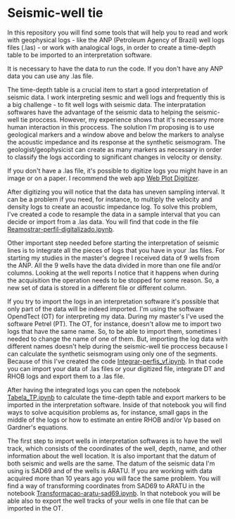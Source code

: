 # Seismic-well tie

In this repository you will find some tools that will help you to read and work with geophysical logs - like the ANP (Petroleum Agency of Brazil) well logs files (.las) - or work with analogical logs, in order to create a time-depth table to be imported to an interpretation software.

It is necessary to have the data to run the code. If you don't have any ANP data you can use any .las file. 

The time-depth table is a crucial item to start a good interpretation of seismic data. I work interpreting sesmic and well logs and frequently this is a big challenge - to fit well logs with seismic data. The interpratation softwares have the advantage of the seismic data to helping the seismic-well tie proccess. However, my experience shows that it's necessary more human interaction in this proccess. The solution I'm proposing is to use geological markers and a window above and below the markers to analyse the acoustic impedance and its response at the synthetic seismogram. The geologist/geophysicist can create as many markers as necessary in order to classify the logs according to significant changes in velocity or density. 

If you don't have a .las file, it's possible to digitize logs you might have in an image or on a paper. I recommend the web app [Web Plot Digitizer](https://apps.automeris.io/wpd/ "Web Plot Digitizer"). 

After digitizing you will notice that the data has uneven sampling interval. It can be a problem if you need, for instance, to multiply the velocity and density logs to create an acoustic impedance log. To solve this problem, I've created a code to resample the data in a sample interval that you can decide or import from a .las data. You will find that code in the file [Reamostrar-perfil-digitalizado.ipynb](https://github.com/raquelsilva/Seismic-well-tie/blob/master/Reamostrar-perfil-digitalizado.ipynb "Reamostrar-perfil-digitalizado.ipynb").

Other important step needed before starting the interpretation of seismic lines is to integrate all the pieces of logs that you have in your .las files. For starting my studies in the master's degree I received data of 9 wells from the ANP. All the 9 wells have the data divided in more than one file and/or columns. Looking at the well reports I notice that it happens when during the acquisition the operation needs to be stopped for some reason. So, a new set of data is stored in a different file or different column. 

If you try to import the logs in an interpretation software it's possible that only part of the data will be indeed imported. I'm using the software OpendTect (OT) for interpreting my data. During my master's I've used the software Petrel (PT). The OT, for instance, doesn't allow me to import two logs that have the same name. So, to be able to import them, sometimes I needed to change the name of one of them. But, importing the log data with different names doesn't help during the seismic-well tie proccess because I can calculate the synthetic seismogram using only one of the segments. Because of this I've created the code [Integrar-perfis_vf.ipynb](https://github.com/raquelsilva/Seismic-well-tie/blob/master/Integrar-perfis_vf.ipynb "Integrar-perfis.ipynb"). In that code you can import your data of .las files or your digitized file, integrate DT and RHOB logs and export them to a .las file. 

After having the integrated logs you can open the notebook [Tabela_TP.ipynb](https://github.com/raquelsilva/Seismic-well-tie/blob/master/Tabela-TP.ipynb "Tabela_TP.ipynb") to calculate the time-depth table and export markers to be imported in the interpretation software. Inside of that notebook you will find ways to solve acquisition problems as, for instance, small gaps in the middle of the logs or how to estimate an entire RHOB and/or Vp based on Gardner's equations. 

The first step to import wells in interpretation softwares is to have the well track, which consists of the coordinates of the well, depth, name, and other information about the well location. It is also important that the datum of both seismic and wells are the same. The datum of the seismic data I'm using is SAD69 and of the wells is ARATU. If you are working with data acquired more than 10 years ago you will face the same problem. You will find a way of transforming coordinates from SAD69 to ARATU in the notebook [Transformacao-aratu-sad69.ipynb](https://github.com/raquelsilva/Seismic-well-tie/blob/master/Transformacao-aratu-sad69.ipynb "Transformacao-aratu-sad69.ipynb"). In that notebook you will be able also to export the well tracks of your wells in one file that can be imported in the OT.


